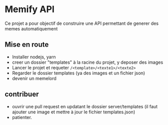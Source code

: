 # Memify API

Ce projet a pour objectif de construire une API permettant de generer des memes automatiquement

## Mise en route

- Installer nodejs, yarn
- creer un dossier "templates" à la racine du projet, y deposer des images
- Lancer le projet et requeter `/<template>/<texte1>/<texte2>`
- Regarder le dossier templates (ya des images et un fichier json)
- devenir un memelord

## contribuer

- ouvrir une pull request en updatant le dossier server/templates (il faut ajouter une image et mettre à jour le fichier templates.json)
- patienter.
